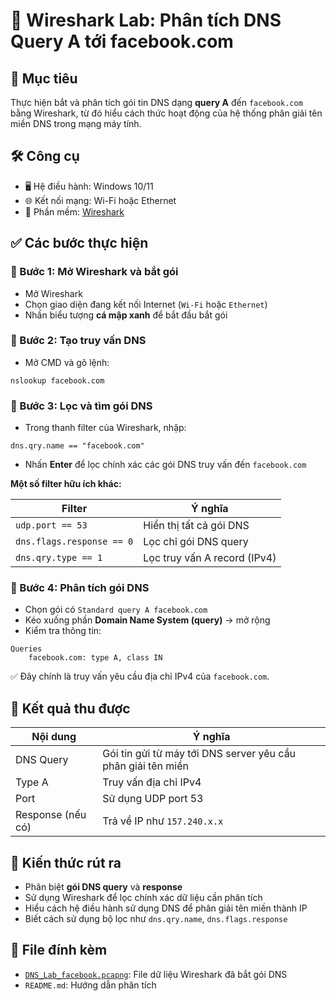 # 🧪 Wireshark Lab: Phân tích DNS Query A tới facebook.com

## 🧭 Mục tiêu
Thực hiện bắt và phân tích gói tin DNS dạng **query A** đến `facebook.com` bằng Wireshark, từ đó hiểu cách thức hoạt động của hệ thống phân giải tên miền DNS trong mạng máy tính.

## 🛠 Công cụ
- 🖥 Hệ điều hành: Windows 10/11  
- 🌐 Kết nối mạng: Wi-Fi hoặc Ethernet  
- 🦈 Phần mềm: [Wireshark](https://www.wireshark.org/)

## ✅ Các bước thực hiện

### 🔹 Bước 1: Mở Wireshark và bắt gói
- Mở Wireshark  
- Chọn giao diện đang kết nối Internet (`Wi-Fi` hoặc `Ethernet`)  
- Nhấn biểu tượng **cá mập xanh** để bắt đầu bắt gói

### 🔹 Bước 2: Tạo truy vấn DNS
- Mở CMD và gõ lệnh:
```
nslookup facebook.com
```

### 🔹 Bước 3: Lọc và tìm gói DNS
- Trong thanh filter của Wireshark, nhập:
```
dns.qry.name == "facebook.com"
```
- Nhấn **Enter** để lọc chính xác các gói DNS truy vấn đến `facebook.com`

**Một số filter hữu ích khác:**

| Filter | Ý nghĩa |
|--------|--------|
| `udp.port == 53` | Hiển thị tất cả gói DNS |
| `dns.flags.response == 0` | Lọc chỉ gói DNS query |
| `dns.qry.type == 1` | Lọc truy vấn A record (IPv4) |

### 🔹 Bước 4: Phân tích gói DNS
- Chọn gói có `Standard query A facebook.com`  
- Kéo xuống phần **Domain Name System (query)** → mở rộng  
- Kiểm tra thông tin:
```
Queries
    facebook.com: type A, class IN
```
✅ Đây chính là truy vấn yêu cầu địa chỉ IPv4 của `facebook.com`.

## 📘 Kết quả thu được

| Nội dung | Ý nghĩa |
|----------|---------|
| DNS Query | Gói tin gửi từ máy tới DNS server yêu cầu phân giải tên miền |
| Type A | Truy vấn địa chỉ IPv4 |
| Port | Sử dụng UDP port 53 |
| Response (nếu có) | Trả về IP như `157.240.x.x` |

## 🧠 Kiến thức rút ra
- Phân biệt **gói DNS query** và **response**  
- Sử dụng Wireshark để lọc chính xác dữ liệu cần phân tích  
- Hiểu cách hệ điều hành sử dụng DNS để phân giải tên miền thành IP  
- Biết cách sử dụng bộ lọc như `dns.qry.name`, `dns.flags.response`

## 💾 File đính kèm
- [`DNS_Lab_facebook.pcapng`](./DNS_Lab_facebook.pcapng): File dữ liệu Wireshark đã bắt gói DNS  
- `README.md`: Hướng dẫn phân tích
